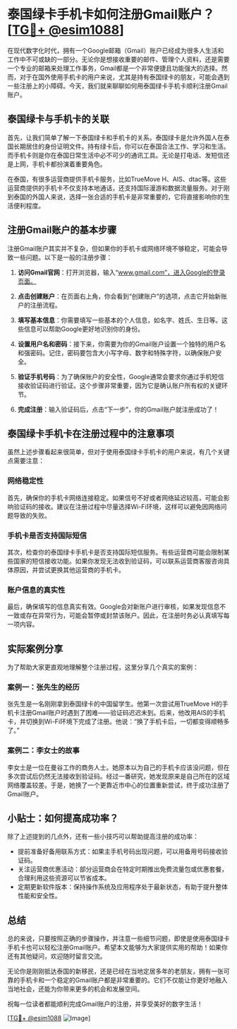 # 泰国绿卡手机卡如何注册Gmail账户？[[TG💪+ @esim1088](https://t.me/s/esim1088)]

在现代数字化时代，拥有一个Google邮箱（Gmail）账户已经成为很多人生活和工作中不可或缺的一部分。无论你是想接收重要的邮件、管理个人资料，还是需要一个专业的邮箱来处理工作事务，Gmail都是一个非常便捷且功能强大的选择。然而，对于在国外使用手机卡的用户来说，尤其是持有泰国绿卡的朋友，可能会遇到一些注册上的小障碍。今天，我们就来聊聊如何用泰国绿卡手机卡顺利注册Gmail账户。

## 泰国绿卡与手机卡的关联

首先，让我们简单了解一下泰国绿卡和手机卡的关系。泰国绿卡是允许外国人在泰国长期居住的身份证明文件。持有绿卡后，你可以在泰国合法工作、学习和生活。而手机卡则是你在泰国日常生活中必不可少的通讯工具。无论是打电话、发短信还是上网，手机卡都扮演着重要角色。

在泰国，有很多运营商提供手机卡服务，比如TrueMove H、AIS、dtac等。这些运营商提供的手机卡不仅支持本地通话，还支持国际漫游和数据流量服务。对于刚到泰国的外国人来说，选择一张合适的手机卡是非常重要的，它将直接影响你的生活便利程度。

## 注册Gmail账户的基本步骤

注册Gmail账户其实并不复杂，但如果你的手机卡或网络环境不够稳定，可能会导致一些问题。以下是一般的注册步骤：

1. **访问Gmail官网**：打开浏览器，输入“www.gmail.com”，进入Google的登录页面。
   
2. **点击创建账户**：在页面右上角，你会看到“创建账户”的选项，点击它开始新账户的注册流程。

3. **填写基本信息**：你需要填写一些基本的个人信息，如名字、姓氏、生日等。这些信息可以帮助Google更好地识别你的身份。

4. **设置用户名和密码**：接下来，你需要为你的Gmail账户设置一个独特的用户名和强密码。记住，密码要包含大小写字母、数字和特殊字符，以确保账户安全。

5. **验证手机号码**：为了确保账户的安全性，Google通常会要求你通过手机短信接收验证码进行验证。这个步骤非常重要，因为它是确认账户所有权的关键环节。

6. **完成注册**：输入验证码后，点击“下一步”，你的Gmail账户就注册成功了！

## 泰国绿卡手机卡在注册过程中的注意事项

虽然上述步骤看起来很简单，但对于使用泰国绿卡手机卡的用户来说，有几个关键点需要注意：

### 网络稳定性

首先，确保你的手机卡网络连接稳定。如果信号不好或者网络延迟较高，可能会影响验证码的接收。建议在注册过程中尽量选择Wi-Fi环境，这样可以避免因网络问题导致的失败。

### 手机卡是否支持国际短信

其次，检查你的泰国绿卡手机卡是否支持国际短信服务。有些运营商可能会限制某些国家的短信接收功能。如果你发现无法收到验证码，可以联系运营商客服咨询具体原因，并尝试更换其他运营商的手机卡。

### 账户信息的真实性

最后，确保填写的信息真实有效。Google会对新账户进行审核，如果发现信息不一致或存在异常行为，可能会暂停或封禁该账户。因此，在注册时务必认真填写每一项内容。

## 实际案例分享

为了帮助大家更直观地理解整个注册过程，这里分享几个真实的案例：

### 案例一：张先生的经历

张先生是一名刚刚拿到泰国绿卡的中国留学生。他第一次尝试用TrueMove H的手机卡注册Gmail账户时遇到了困难——验证码迟迟未到。后来，他改用AIS的手机卡，并切换到Wi-Fi环境下完成了注册。他说：“换了手机卡后，一切都变得顺畅多了。”

### 案例二：李女士的故事

李女士是一位在曼谷工作的商务人士。她原本以为自己的手机卡应该没问题，但在多次尝试后仍然无法接收到验证码。经过一番研究，她发现原来是自己所在的区域网络覆盖较差。于是，她换了一个更靠近市中心的位置重新尝试，终于成功注册了Gmail账户。

## 小贴士：如何提高成功率？

除了上述提到的几点外，还有一些小技巧可以帮助提高注册的成功率：

- 提前准备好备用联系方式：如果主手机号码出现问题，可以用备用号码接收验证码。
- 关注运营商优惠活动：部分运营商会在特定时期推出免费流量包或优惠套餐，合理利用这些资源可以节省成本。
- 定期更新软件版本：保持操作系统及应用程序处于最新状态，有助于提升整体性能和安全性。

## 总结

总的来说，只要按照正确的步骤操作，并注意一些细节问题，即使是使用泰国绿卡手机卡也可以轻松注册Gmail账户。希望本文能够为大家提供实用的帮助！如果你还有其他疑问，欢迎随时留言交流。

无论你是刚刚抵达泰国的新移民，还是已经在当地定居多年的老朋友，拥有一张可靠的手机卡和一个稳定的Gmail账户都是非常重要的。它们不仅能让你更好地融入当地社会，还能为你带来更多的机会和发展空间。

祝每一位读者都能顺利完成Gmail账户的注册，并享受美好的数字生活！

[[TG💪+ @esim1088](https://t.me/s/esim1088) ![Image](https://i.postimg.cc/4NQfJmqS/Snipaste-2025-05-13-00-14-12.png)]